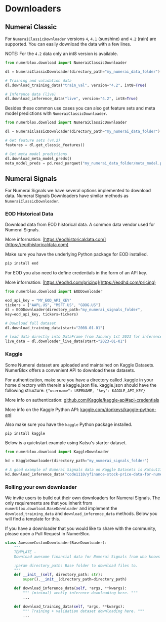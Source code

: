 # Downloaders

## Numerai Classic

For `NumeraiClassicDownloader` versions `4`, `4.1` (sunshine) and `4.2` (rain) are supported. You can easily download the data with a few lines.

NOTE: For the `4.2` data only an int8 version is available.

```py
from numerblox.download import NumeraiClassicDownloader

dl = NumeraiClassicDownloader(directory_path="my_numerai_data_folder")

# Training and validation data
dl.download_training_data("train_val", version="4.2", int8=True)

# Inference data (live)
dl.download_inference_data("live", version="4.2", int8=True)
```

Besides these common use cases you can also get feature sets and meta model predictions with `NumeraiClassicDownloader`. 

```py
from numerblox.download import NumeraiClassicDownloader

dl = NumeraiClassicDownloader(directory_path="my_numerai_data_folder")

# Get feature sets (v4.2)
features = dl.get_classic_features()

# Get meta model predictions
dl.download_meta_model_preds()
meta_model_preds = pd.read_parquet("my_numerai_data_folder/meta_model.parquet")
```

## Numerai Signals

For Numerai Signals we have several options implemented to download data. Numerai Signals Downloaders have similar methods as `NumeraiClassicDownloader`.

### EOD Historical Data

Download data from EOD historical data. A common data vendor used for Numerai Signals. 

More information: [https://eodhistoricaldata.com](https://eodhistoricaldata.com)


Make sure you have the underlying Python package for EOD installed.

```bash
pip install eod
```

For EOD you also need to define credentials in the form of an API key.

More information: [https://eodhd.com/pricing](https://eodhd.com/pricing)

```py
from numerblox.download import EODDownloader

eod_api_key = "MY_EOD_API_KEY"
tickers = ["AAPL.US", "MSFT.US", "GOOG.US"]
dl = EODDownloader(directory_path="my_numerai_signals_folder",
key=eod_api_key, tickers=tickers)

# Download full dataset
dl.download_training_data(start="2008-01-01")

# load data directly into DataFrame from January 1st 2023 for inference.
live_data = dl.downloader_live_data(start="2023-01-01")
```

### Kaggle

Some Numerai dataset are uploaded and maintained on Kaggle Datasets. NumerBlox offers a convenient API to download these datasets.

For authentication, make sure you have a directory called .kaggle in your home directory
with therein a kaggle.json file. kaggle.json should have the following structure:
`{"username": USERNAME, "key": KAGGLE_API_KEY}`

More info on authentication: [github.com/Kaggle/kaggle-api#api-credentials](https://github.com/Kaggle/kaggle-api#api-credentials)

More info on the Kaggle Python API: [kaggle.com/donkeys/kaggle-python-api](https://kaggle.com/donkeys/kaggle-python-api)

Also make sure you have the `kaggle` Python package installed.

```bash
pip install kaggle
```

Below is a quickstart example using Katsu's starter dataset.

```py
from numerblox.download import KaggleDownloader

kd = KaggleDownloader(directory_path="my_numerai_signals_folder")

# A good example of Numerai Signals data on Kaggle Datasets is Katsu1110's yfinance price dataset.
kd.download_inference_data("code1110/yfinance-stock-price-data-for-numerai-signals")
```

### Rolling your own downloader

We invite users to build out their own downloaders for Numerai Signals. The only requirements are that you inherit from `numerblox.download.BaseDownloader` and implement the `download_training_data` and `download_inference_data` methods. Below you will find a template for this.

If you have a downloader that you would like to share with the community, please open a Pull Request in NumerBlox.

```py
class AwesomeCustomDownloader(BaseDownloader):
    """
    TEMPLATE -
    Download awesome financial data for Numerai Signals from who knows where.

    :param directory_path: Base folder to download files to.
    """
    def __init__(self, directory_path: str):
        super().__init__(directory_path=directory_path)

    def download_inference_data(self, *args, **kwargs):
        """ (minimal) weekly inference downloading here. """
        ...

    def download_training_data(self, *args, **kwargs):
        """ Training + validation dataset downloading here. """
        ...

```








